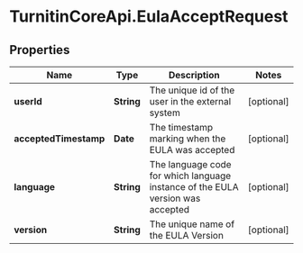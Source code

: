 # TurnitinCoreApi.EulaAcceptRequest

## Properties

Name | Type | Description | Notes
------------ | ------------- | ------------- | -------------
**userId** | **String** | The unique id of the user in the external system  | [optional] 
**acceptedTimestamp** | **Date** | The timestamp marking when the EULA was accepted  | [optional] 
**language** | **String** | The language code for which language instance of the EULA version was accepted  | [optional] 
**version** | **String** | The unique name of the EULA Version  | [optional] 


